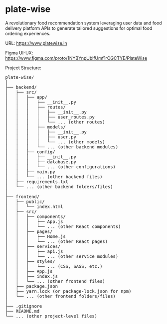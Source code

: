# plate-wise

A revolutionary food recommendation system leveraging user data and food delivery platform APIs to generate tailored suggestions for optimal food ordering experiences.

URL: https://www.platewise.in

Figma UI-UX: https://www.figma.com/proto/1NYBYnpUblfUmf1rOGCTYE/PlateWise

Project Structure:

<pre>
plate-wise/
│
├── backend/
│   ├── src/
│   │   ├── app/
│   │   │   ├── __init__.py
│   │   │   ├── routes/
│   │   │   │   ├── __init__.py
│   │   │   │   ├── user_routes.py
│   │   │   │   └── ... (other routes)
│   │   │   ├── models/
│   │   │   │   ├── __init__.py
│   │   │   │   ├── user.py
│   │   │   │   └── ... (other models)
│   │   │   └── ... (other backend modules)
│   │   ├── config/
│   │   │   ├── __init__.py
│   │   │   ├── database.py
│   │   │   └── ... (other configurations)
│   │   ├── main.py
│   │   └── ... (other backend files)
│   ├── requirements.txt
│   └── ... (other backend folders/files)
│
├── frontend/
│   ├── public/
│   │   └── index.html
│   ├── src/
│   │   ├── components/
│   │   │   ├── App.js
│   │   │   └── ... (other React components)
│   │   ├── pages/
│   │   │   ├── Home.js
│   │   │   └── ... (other React pages)
│   │   ├── services/
│   │   │   ├── api.js
│   │   │   └── ... (other service modules)
│   │   ├── styles/
│   │   │   └── ... (CSS, SASS, etc.)
│   │   ├── App.js
│   │   ├── index.js
│   │   └── ... (other frontend files)
│   ├── package.json
│   ├── yarn.lock (or package-lock.json for npm)
│   └── ... (other frontend folders/files)
│
├── .gitignore
├── README.md
└── ... (other project-level files)
</pre>
